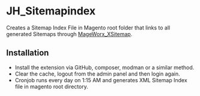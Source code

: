 # JH_Sitemapindex
Creates a Sitemap Index File in Magento root folder that links to all generated Sitemaps through  [MageWorx_XSitemap](http://www.mageworx.com/extended-sitemap-magento-extension.html).


## Installation
* Install the extension via GitHub, composer, modman or a similar method.
* Clear the cache, logout from the admin panel and then login again.
* Cronjob runs every day on 1:15 AM and generates XML Sitemap Index file in magento root directory.
